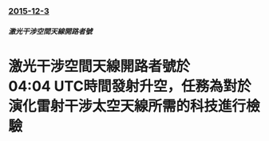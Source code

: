 ### [2015-12-3](/news/2015/12/3/index.md)

##### 激光干涉空間天線開路者號
# 激光干涉空間天線開路者號於04:04&nbsp;UTC時間發射升空，任務為對於演化雷射干涉太空天線所需的科技進行檢驗



